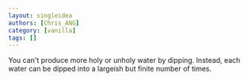 ```yaml
---
layout: singleidea
authors: [Chris_ANG]
category: [vanilla]
tags: []
---
```

You can't produce more holy or unholy water by dipping. Instead, each water can be dipped into a largeish but finite number of times.
